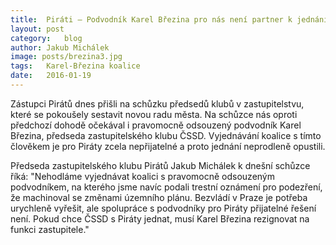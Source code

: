 ```yaml
---
title:	Piráti – Podvodník Karel Březina pro nás není partner k jednání
layout:	post
category:	blog
author:	Jakub Michálek
image: posts/brezina3.jpg
tags:	Karel-Březina koalice
date:	2016-01-19
---
```


Zástupci Pirátů dnes přišli na schůzku předsedů klubů v zastupitelstvu, které se pokoušely sestavit novou radu města. Na schůzce nás oproti předchozí dohodě očekával i pravomocně odsouzený podvodník Karel Březina, předseda zastupitelského klubu ČSSD. Vyjednávání koalice s tímto člověkem je pro Piráty zcela nepřijatelné a proto jednání neprodleně opustili. 

Předseda zastupitelského klubu Pirátů Jakub Michálek k dnešní schůzce říká: "Nehodláme vyjednávat koalici s pravomocně odsouzeným podvodníkem, na kterého jsme navíc podali trestní oznámení pro podezření, že machinoval se změnami územního plánu. Bezvládí v Praze je potřeba urychleně vyřešit, ale spolupráce s podvodníky pro Piráty přijatelné řešení není. Pokud chce ČSSD s Piráty jednat, musí Karel Březina rezignovat na funkci zastupitele." 


